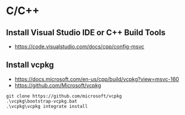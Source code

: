 # C/C++  
## Install Visual Studio IDE or C++ Build Tools  
- https://code.visualstudio.com/docs/cpp/config-msvc  


## Install vcpkg  
- https://docs.microsoft.com/en-us/cpp/build/vcpkg?view=msvc-160  
- https://github.com/Microsoft/vcpkg  
```code
git clone https://github.com/microsoft/vcpkg
.\vcpkg\bootstrap-vcpkg.bat
.\vcpkg\vcpkg integrate install
```  
